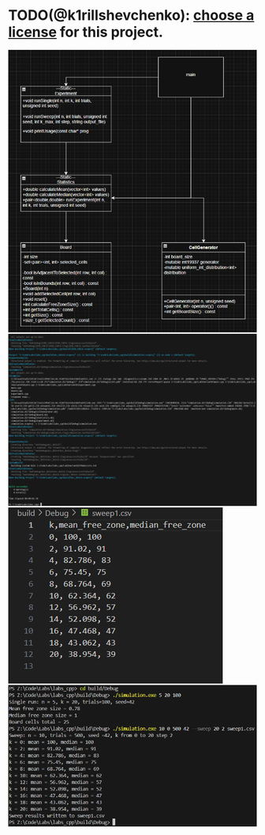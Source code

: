
TODO(@k1rillshevchenko): [choose a license](https://choosealicense.com/licenses/) for this project.
=======
![UML_Diagram](Lab1Variant8/uml_lab1var8.png)
![Build](Lab1Variant8/build.png)
![Sweep_File](Lab1Variant8/sweep_file_from_test.png)
![Test](Lab1Variant8/tests.png)